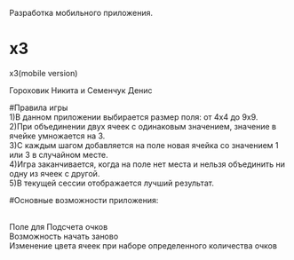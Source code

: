Разработка мобильного приложения. 
# x3
x3(mobile version)


Гороховик Никита и Семенчук Денис 


#Правила игры
<br>1)В данном приложении выбирается размер поля: от 4х4 до 9х9. 
<br>2)При объединении двух ячеек с одинаковым значением, значение в ячейке умножается на 3.
<br>3)С каждым шагом добавляется на поле новая ячейка со значением 1 или 3 в случайном месте.
<br>4)Игра заканчивается, когда на поле нет места и нельзя объединить ни одну из ячеек с другой.
<br>5)В текущей сессии отображается лучший результат.

#Основные возможности приложения:

<br>Поле для Подсчета очков
<br>Возможность начать заново
<br>Изменение цвета ячеек при наборе определенного количества очков
